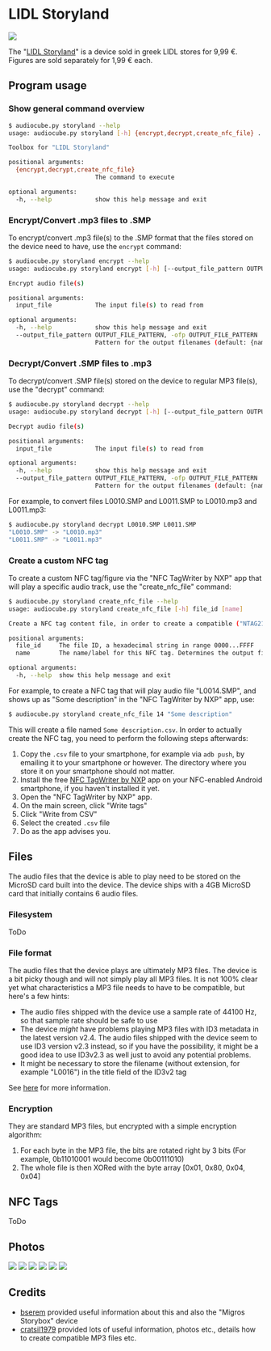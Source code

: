 # LIDL Storyland

![](image-0004-512x512.jpg)

The "[LIDL Storyland](https://www.lidl-hellas.gr/storyland)" is a device sold in greek LIDL stores for 9,99 €. Figures are sold separately for 1,99 € each.

## Program usage

### Show general command overview

```sh
$ audiocube.py storyland --help
usage: audiocube.py storyland [-h] {encrypt,decrypt,create_nfc_file} ...

Toolbox for "LIDL Storyland"

positional arguments:
  {encrypt,decrypt,create_nfc_file}
                        The command to execute

optional arguments:
  -h, --help            show this help message and exit
```

### Encrypt/Convert .mp3 files to .SMP

To encrypt/convert .mp3 file(s) to the .SMP format that the files stored on the device need to have, use the `encrypt` command:

```sh
$ audiocube.py storyland encrypt --help
usage: audiocube.py storyland encrypt [-h] [--output_file_pattern OUTPUT_FILE_PATTERN] input_file [input_file ...]

Encrypt audio file(s)

positional arguments:
  input_file            The input file(s) to read from

optional arguments:
  -h, --help            show this help message and exit
  --output_file_pattern OUTPUT_FILE_PATTERN, -ofp OUTPUT_FILE_PATTERN
                        Pattern for the output filenames (default: {name}.SMP)
```

### Decrypt/Convert .SMP files to .mp3

To decrypt/convert .SMP file(s) stored on the device to regular MP3 file(s), use the "decrypt" command:

```sh
$ audiocube.py storyland decrypt --help
usage: audiocube.py storyland decrypt [-h] [--output_file_pattern OUTPUT_FILE_PATTERN] input_file [input_file ...]

Decrypt audio file(s)

positional arguments:
  input_file            The input file(s) to read from

optional arguments:
  -h, --help            show this help message and exit
  --output_file_pattern OUTPUT_FILE_PATTERN, -ofp OUTPUT_FILE_PATTERN
                        Pattern for the output filenames (default: {name}.mp3)
```

For example, to convert files L0010.SMP and L0011.SMP to L0010.mp3 and L0011.mp3:

```sh
$ audiocube.py storyland decrypt L0010.SMP L0011.SMP
"L0010.SMP" -> "L0010.mp3"
"L0011.SMP" -> "L0011.mp3"
```

### Create a custom NFC tag

To create a custom NFC tag/figure via the "NFC TagWriter by NXP" app that will play a specific audio track, use the "create_nfc_file" command:

```sh
$ audiocube.py storyland create_nfc_file --help
usage: audiocube.py storyland create_nfc_file [-h] file_id [name]

Create a NFC tag content file, in order to create a compatible ("NTAG213") NFC tag via the "NFC TagWriter by NXP" (https://play.google.com/store/apps/details?id=com.nxp.nfc.tagwriter) smartphone app

positional arguments:
  file_id     The file ID, a hexadecimal string in range 0000...FFFF
  name        The name/label for this NFC tag. Determines the output file name. Optional, defaults to "L{file_id}" (default: None)

optional arguments:
  -h, --help  show this help message and exit
```

For example, to create a NFC tag that will play audio file "L0014.SMP", and shows up as "Some description" in the "NFC TagWriter by NXP" app, use:

```sh
$ audiocube.py storyland create_nfc_file 14 "Some description"
```

This will create a file named `Some description.csv`. In order to actually create the NFC tag, you need to perform the following steps afterwards:
1. Copy the `.csv` file to your smartphone, for example via `adb push`, by emailing it to your smartphone or however. The directory where you store it on your smartphone should not matter.
2. Install the free [NFC TagWriter by NXP](https://play.google.com/store/apps/details?id=com.nxp.nfc.tagwriter) app on your NFC-enabled Android smartphone, if you haven't installed it yet.
3. Open the "NFC TagWriter by NXP" app.
4. On the main screen, click "Write tags"
5. Click "Write from CSV"
6. Select the created `.csv` file
7. Do as the app advises you.

## Files

The audio files that the device is able to play need to be stored on the MicroSD card built into the device. The device ships with a 4GB MicroSD card that initially contains 6 audio files.

### Filesystem

ToDo

### File format

The audio files that the device plays are ultimately MP3 files. The device is a bit picky though and will not simply play all MP3 files. It is not 100% clear yet what characteristics a MP3 file needs to have to be compatible, but here's a few hints:

- The audio files shipped with the device use a sample rate of 44100 Hz, so that sample rate should be safe to use
- The device *might* have problems playing MP3 files with ID3 metadata in the latest version v2.4. The audio files shipped with the device seem to use ID3 version v2.3 instead, so if you have the possibility, it might be a good idea to use ID3v2.3 as well just to avoid any potential problems.
- It might be necessary to store the filename (without extension, for example "L0016") in the title field of the ID3v2 tag

See [here](https://github.com/oyooyo/audiocube/issues/1#issuecomment-750953311) for more information.

### Encryption

They are standard MP3 files, but encrypted with a simple encryption algorithm:
1. For each byte in the MP3 file, the bits are rotated right by 3 bits (For example, 0b11010001 would become 0b00111010)
2. The whole file is then XORed with the byte array \[0x01, 0x80, 0x04, 0x04\]

## NFC Tags

ToDo

## Photos

![](image-0001.jpg)
![](image-0002.jpg)
![](image-0003.jpg)
![](image-0004.jpg)
![](image-0005.jpg)
![](image-0006.jpg)

## Credits

- [bserem](https://github.com/bserem) provided useful information about this and also the "Migros Storybox" device
- [cratsil1979](https://github.com/cratsil1979) provided lots of useful information, photos etc., details how to create compatible MP3 files etc.
